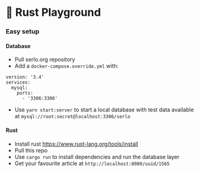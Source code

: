 # 🚀 Rust Playground

### Easy setup

#### Database

- Pull serlo.org repository
- Add a `docker-compose.override.yml` with:

```
version: '3.4'
services:
  mysql:
    ports:
      - '3306:3306'
```

- Use `yarn start:server` to start a local database with test data available at `mysql://root:secret@localhost:3306/serlo`

#### Rust

- Install rust https://www.rust-lang.org/tools/install
- Pull this repo
- Use `cargo run` to install dependencies and run the database layer
- Get your favourite article at `http://localhost:8080/uuid/1565`
